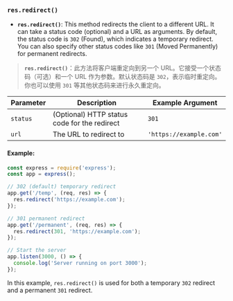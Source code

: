 ### `res.redirect()`

- **`res.redirect()`**: This method redirects the client to a different URL. It can take a status code (optional) and a URL as arguments. By default, the status code is `302` (Found), which indicates a temporary redirect. You can also specify other status codes like `301` (Moved Permanently) for permanent redirects.

> **`res.redirect()`**：此方法将客户端重定向到另一个 URL。它接受一个状态码（可选）和一个 URL 作为参数。默认状态码是 `302`，表示临时重定向。你也可以使用 `301` 等其他状态码来进行永久重定向。

| Parameter | Description                                  | Example Argument        |
| --------- | -------------------------------------------- | ----------------------- |
| `status`  | (Optional) HTTP status code for the redirect | `301`                   |
| `url`     | The URL to redirect to                       | `'https://example.com'` |

#### Example:

```js
const express = require('express');
const app = express();

// 302 (default) temporary redirect
app.get('/temp', (req, res) => {
  res.redirect('https://example.com');
});

// 301 permanent redirect
app.get('/permanent', (req, res) => {
  res.redirect(301, 'https://example.com');
});

// Start the server
app.listen(3000, () => {
  console.log('Server running on port 3000');
});
```

In this example, `res.redirect()` is used for both a temporary `302` redirect and a permanent `301` redirect.